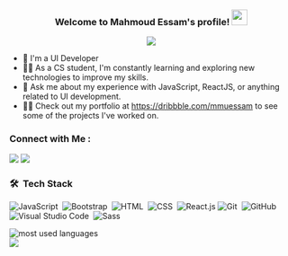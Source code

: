 

<h3 align="center">
Welcome to 
Mahmoud Essam's profile!
  <img src="https://media.giphy.com/media/hvRJCLFzcasrR4ia7z/giphy.gif" width="28">
</h3>

<!-- Typing SVG by DenverCoder1 - https://github.com/DenverCoder1/readme-typing-svg -->
<p align="center">
  <a href="https://github.com/DenverCoder1/readme-typing-svg"><img src="https://readme-typing-svg.herokuapp.com/?lines=UI%20Developer;Always%20learning%20new%20things&font=Fira%20Code&center=true&width=440&height=45&color=f75c7e&vCenter=true&size=22"></a>
</p> 

- 🏢 I'm a  UI Developer
- 👨‍💻 As a CS student, I'm constantly learning and exploring new technologies to improve my skills.
- 💬 Ask me about my experience with JavaScript, ReactJS, or anything related to UI development.
- 👨‍💻 Check out my portfolio at https://dribbble.com/mmuessam to see some of the projects I've worked on.


### Connect with Me :

<a href="https://www.linkedin.com/in/mmuessam/" target="_blank"><img src="https://img.shields.io/badge/-Mahmoud%20Essam-0077B5?style=for-the-badge&logo=Linkedin&logoColor=white"/></a>
<a href="https://t.me/Mauessam" target="_blank"><img src="https://img.shields.io/badge/-Mahmoud%20Essam-0077B5?style=for-the-badge&logo=Telegram&logoColor=white"/></a>
### 🛠 &nbsp;Tech Stack
![JavaScript](https://img.shields.io/badge/-JavaScript-05122A?style=flat&logo=javascript)&nbsp;
![Bootstrap](https://img.shields.io/badge/-Bootstrap-05122A?style=flat&logo=bootstrap&logoColor=563D7C)&nbsp;
![HTML](https://img.shields.io/badge/-HTML-05122A?style=flat&logo=HTML5)&nbsp;
![CSS](https://img.shields.io/badge/-CSS-05122A?style=flat&logo=CSS3&logoColor=1572B6)&nbsp;
![React.js](https://img.shields.io/badge/-React-05122A?style=flat&logo=react)
![Git](https://img.shields.io/badge/-Git-05122A?style=flat&logo=git)&nbsp;
![GitHub](https://img.shields.io/badge/-GitHub-05122A?style=flat&logo=github)&nbsp;
![Visual Studio Code](https://img.shields.io/badge/-Visual%20Studio%20Code-05122A?style=flat&logo=visual-studio-code&logoColor=007ACC)&nbsp;
![Sass](https://img.shields.io/badge/-Sass-05122A?style=flat&logo=sass)&nbsp;




<img align="left" src="https://github-readme-stats.vercel.app/api/top-langs?username=mmuessam&show_icons=true&locale=en&layout=compact&theme=radical" alt="most used languages" />
<br>
<a href="https://komarev.com/ghpvc/?username=mmuessam&style=for-the-badge">
    <img src="https://komarev.com/ghpvc/?username=mmuessam&style=for-the-badge">
</a>
